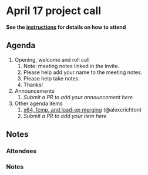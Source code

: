 # April 17 project call

**See the [instructions](../README.md) for details on how to attend**

## Agenda
1. Opening, welcome and roll call
    1. Note: meeting notes linked in the invite.
    1. Please help add your name to the meeting notes.
    1. Please help take notes.
    1. Thanks!
1. Announcements
    1. _Submit a PR to add your announcement here_
1. Other agenda items
    1. [x64, fcmp, and load-op merging](https://github.com/bytecodealliance/wasmtime/blob/b26fd0af77ddce3431ce97065380241b20ef76a1/cranelift/codegen/src/isa/x64/inst.isle#L2837-L2838) (@alexcrichton)
    1. _Submit a PR to add your item here_

## Notes

### Attendees

### Notes

